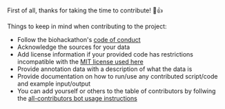 First of all, thanks for taking the time to contribute! 🎉👍

Things to keep in mind when contributing to the project:
- Follow the biohackathon's [code of conduct](https://github.com/virtual-biohackathons/covid-19-bh20/blob/master/CODE_OF_CONDUCT.md)
- Acknowledge the sources for your data
- Add license information if your provided code has restrictions incompatible with the [MIT license used here](LICENSE)
- Provide annotation data with a description of what the data is
- Provide documentation on how to run/use any contributed script/code and example input/output
- You can add yourself or others to the table of contributors by follwing the [all-contributors bot usage instructions](https://allcontributors.org/docs/en/bot/usage)
